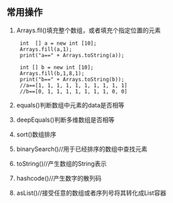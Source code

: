 ## 常用操作

1. Arrays.fll()填充整个数组，或者填充个指定位置的元素

        int  [] a = new int [10];
        Arrays.fill(a,1);
        print("a==" + Arrays.toString(a));

        int [] b = new int [10];
        Arrays.fill(b,1,8,1);
        print("b==" + Arrays.toString(b));
        //a==[1, 1, 1, 1, 1, 1, 1, 1, 1, 1]
        //b==[0, 1, 1, 1, 1, 1, 1, 1, 0, 0]
2. equals()判断数组中元素的data是否相等
3. deepEquals()判断多维数组是否相等
4. sort()数组排序
5. binarySearch()//用于已经排序的数组中查找元素
6. toString()//产生数组的String表示
7. hashcode()//产生数字的散列码
8. asList()//接受任意的数组或者序列号将其转化成List容器
